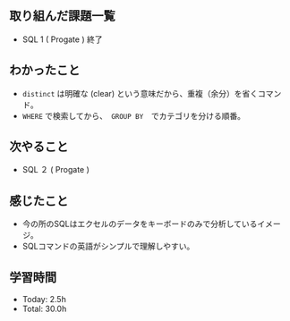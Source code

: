 ## 取り組んだ課題一覧
- SQL 1 ( Progate ) 終了
## わかったこと
- ```distinct``` は明確な (clear) という意味だから、重複（余分）を省くコマンド。
- ```WHERE``` で検索してから、　```GROUP BY```　でカテゴリを分ける順番。
## 次やること
- SQL ２ ( Progate ) 
## 感じたこと
- 今の所のSQLはエクセルのデータをキーボードのみで分析しているイメージ。
- SQLコマンドの英語がシンプルで理解しやすい。
## 学習時間
- Today: 2.5h
- Total: 30.0h
